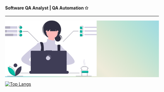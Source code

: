 #### Software QA Analyst | QA Automation ✩
----
<div id="header" align="left" style="background-image: linear-gradient(45deg, #9ddae3,#b7e2d5,#d7e6d1, #efebda, #d7e6d1, #b7e2d5, #9ddae3">
  <a href="https://nnuch.github.io/nph20/"  target="_blank" rel="noopener noreferrer"><img src="https://raw.githubusercontent.com/nnuch/nph20/7d442d1a04f36c27a3123b97d73dd42e6c231f9b/images/undraw_dev_focus_b9xo.svg" width="300"/></a>
</div>

[![Top Langs](https://github-readme-stats.vercel.app/api/top-langs/?username=nnuch&layout=compact&theme=vision-friendly&langs_count=10)](https://github.com/anuraghazra/github-readme-stats)


